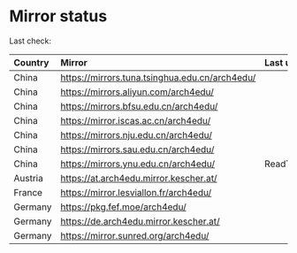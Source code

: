 <script src="./time.js"></script>
# Mirror status
Last check: <script type="text/javascript">localize(1692486917.9088135);</script>

|Country|Mirror|Last update|
|:------|:-----|:----------|
|China|https://mirrors.tuna.tsinghua.edu.cn/arch4edu/|<script type="text/javascript">localize(1692469551);</script>|
|China|https://mirrors.aliyun.com/arch4edu/|<script type="text/javascript">localize(1692426448);</script>|
|China|https://mirrors.bfsu.edu.cn/arch4edu/|<script type="text/javascript">localize(1692469551);</script>|
|China|https://mirror.iscas.ac.cn/arch4edu/|<script type="text/javascript">localize(1692469690);</script>|
|China|https://mirrors.nju.edu.cn/arch4edu/|<script type="text/javascript">localize(1692383819);</script>|
|China|https://mirrors.sau.edu.cn/arch4edu/|<script type="text/javascript">localize(1692469551);</script>|
|China|https://mirrors.ynu.edu.cn/arch4edu/|ReadTimeout|
|Austria|https://at.arch4edu.mirror.kescher.at/|<script type="text/javascript">localize(1692469551);</script>|
|France|https://mirror.lesviallon.fr/arch4edu/|<script type="text/javascript">localize(1692469551);</script>|
|Germany|https://pkg.fef.moe/arch4edu/|<script type="text/javascript">localize(1692469551);</script>|
|Germany|https://de.arch4edu.mirror.kescher.at/|<script type="text/javascript">localize(1692469551);</script>|
|Germany|https://mirror.sunred.org/arch4edu/|<script type="text/javascript">localize(1692469551);</script>|

<script src="./tablefilter/tablefilter.js"></script>
<script src="./table.js"></script>